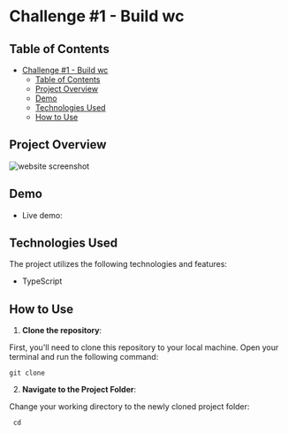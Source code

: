 # Challenge #1 - Build wc

## Table of Contents

- [Challenge #1 - Build wc](#challenge-#1-Build-wc)
  - [Table of Contents](#table-of-contents)
  - [Project Overview](#project-overview)
  - [Demo](#demo)
  - [Technologies Used](#technologies-used)
  - [How to Use](#how-to-use)

## Project Overview



![website screenshot]()

## Demo

- Live demo: []()
## Technologies Used

The project utilizes the following technologies and features:

- TypeScript

## How to Use

1. **Clone the repository**:

First, you'll need to clone this repository to your local machine. Open your terminal and run the following command:

```git
git clone 
```

2. **Navigate to the Project Folder**:

Change your working directory to the newly cloned project folder:

```git
 cd 
```
